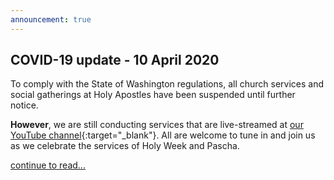 ```yaml
---
announcement: true
---
```


## COVID-19 update - 10 April 2020

To comply with the State of Washington regulations, all church services and social gatherings at Holy Apostles have been suspended until further notice.

**However**, we are still conducting services that are live-streamed at [our YouTube channel](https://www.youtube.com/channel/UC9dbrilNCGAKOQfzaEw9BMg){:target="_blank"}. All are welcome to tune in and join us as we celebrate the services of Holy Week and Pascha.

[continue to read...](/covid-19)
